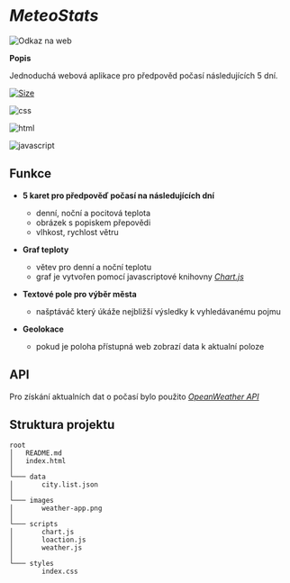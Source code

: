 
# *MeteoStats*

![Odkaz na web](https://jovial-jennings-d49889.netlify.app)

**Popis**

Jednoduchá webová aplikace pro předpověd počasí následujících 5 dní.





[![Size](https://img.shields.io/github/repo-size/2001Marty/weatherapp?color=red&label=velikost%20projektu)](https://github/directory-file-count/:user/:repo)

![css](https://img.shields.io/badge/-CSS3-blue)

![html](https://img.shields.io/badge/-HTML5-blue) 

![javascript](https://img.shields.io/badge/-JavaScript-blue)


## Funkce

- **5 karet pro předpověď počasí na následujících dní**
    - denní, noční a pocitová teplota
    - obrázek s popiskem přepovědi
    - vlhkost, rychlost větru

- **Graf teploty**
    - větev pro denní a noční teplotu
    - graf je vytvořen pomocí javascriptové knihovny [*Chart.js*](https://www.chartjs.org)

- **Textové pole pro výběr města**
    - našptáváč který úkáže nejbližší výsledky k vyhledávanému pojmu

- **Geolokace**
    - pokud je poloha přístupná web zobrazí data k aktualní poloze


## API 

Pro získání aktualních dat o počasí bylo použito [*OpeanWeather API*](https://openweathermap.org/api)



## Struktura projektu
```
root
│   README.md
│   index.html  
│
└─── data
│       city.list.json
│   
└─── images
│       weather-app.png
│       
└─── scripts
│       chart.js 
│       loaction.js
│       weather.js
│
└─── styles
        index.css
```
